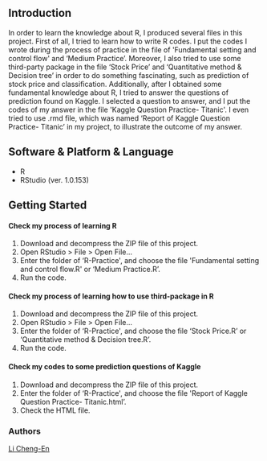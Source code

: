 
## Introduction

In order to learn the knowledge about R, I produced several files in this project. First of all, I tried to learn how to write R codes. I put the codes I wrote during the process of practice in the file of 'Fundamental setting and control flow' and ‘Medium Practice’. Moreover, I also tried to use some third-party package in the file ‘Stock Price’ and ‘Quantitative method & Decision tree’ in order to do something fascinating, such as prediction of stock price and classification. Additionally, after I obtained some fundamental knowledge about R, I tried to answer the questions of prediction found on Kaggle. I selected a question to answer, and I put the codes of my answer in the file 'Kaggle Question Practice- Titanic'. I even tried to use .rmd file, which was named ‘Report of Kaggle Question Practice- Titanic’ in my project, to illustrate the outcome of my answer.


## Software & Platform & Language

* R
* RStudio (ver. 1.0.153)

## Getting Started
#### Check my process of learning R
1. Download and decompress the ZIP file of this project.
2. Open RStudio > File > Open File…
3. Enter the folder of ‘R-Practice', and choose the file 'Fundamental setting and control flow.R' or ‘Medium Practice.R’.
4. Run the code.

#### Check my process of learning how to use third-package in R
1. Download and decompress the ZIP file of this project.
2. Open RStudio > File > Open File…
3. Enter the folder of ‘R-Practice', and choose the file ‘Stock Price.R’ or ‘Quantitative method & Decision tree.R’.
4. Run the code.

#### Check my codes to some prediction questions of Kaggle
1. Download and decompress the ZIP file of this project.
2. Enter the folder of ‘R-Practice', and choose the file 'Report of Kaggle Question Practice- Titanic.html’.
3. Check the HTML file.

### Authors

[Li Cheng-En](https://www.linkedin.com/in/li-cheng-en/)
